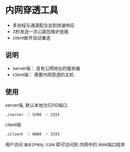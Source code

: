 # 内网穿透工具

- 多协程与通道配合达到快速响应
- 3秒发送一次心跳包维护连接
- client断开自动重连

## 说明
- server端： 具有公网地址的服务器
- client端： 需要内网穿透的主机

## 使用

server端, 默认本地为5200端口
```bash
./server -l 5200 -r 3333
```

client端
```bash
./client -l 8080 -r 3333
```

用户访问 `服务IP地址:5200` 即可访问到 内网中的 `8080`端口程序